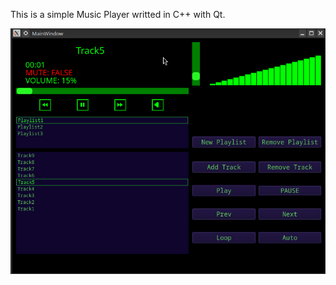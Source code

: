 This is a simple Music Player writted in C++ with Qt.

![](https://github.com/Tomasz1306/Music_Player_C_Qt/blob/master/trackpix_gif.gif)
